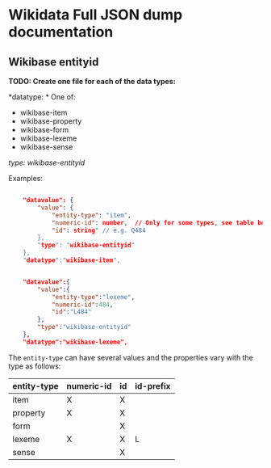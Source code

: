 # Wikidata Full JSON dump documentation

## Wikibase entityid

**TODO: Create one file for each of the data types:**

*datatype: * One of:

- wikibase-item
- wikibase-property
- wikibase-form
- wikibase-lexeme
- wikibase-sense

*type: wikibase-entityid* 

Examples: 

```` json

    "datavalue": {
        "value": {
            "entity-type": "item", 
            "numeric-id": number,  // Only for some types, see table below
            "id": string" // e.g. Q484
        },
        "type": "wikibase-entityid"
    },
    "datatype":"wikibase-item",
````

````json

    "datavalue":{
        "value":{
            "entity-type":"lexeme",
            "numeric-id":484,
            "id":"L484"
        },
        "type":"wikibase-entityid"
    },
    "datatype":"wikibase-lexeme",
````

The `entity-type` can have several values and the properties vary 
with the type as follows:

| entity-type | numeric-id  | id | id-prefix |
|---|---|---|---| 
| item | X | X | 
| property | X | X |
| form  |  | X |
| lexeme | X | X | L
| sense |  | X |
